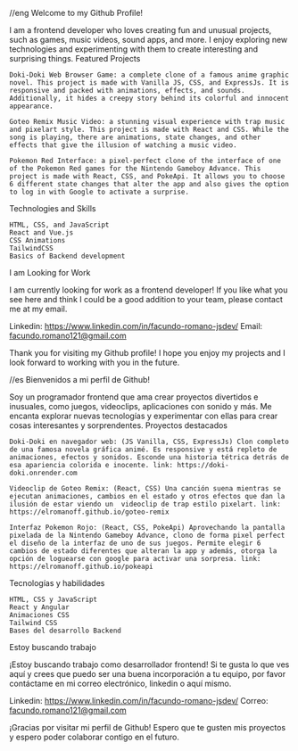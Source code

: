 //eng
Welcome to my Github Profile!

I am a frontend developer who loves creating fun and unusual projects, such as games, music videos, sound apps, and more. I enjoy exploring new technologies and experimenting with them to create interesting and surprising things.
Featured Projects

    Doki-Doki Web Browser Game: a complete clone of a famous anime graphic novel. This project is made with Vanilla JS, CSS, and ExpressJs. It is responsive and packed with animations, effects, and sounds. Additionally, it hides a creepy story behind its colorful and innocent appearance.

    Goteo Remix Music Video: a stunning visual experience with trap music and pixelart style. This project is made with React and CSS. While the song is playing, there are animations, state changes, and other effects that give the illusion of watching a music video.

    Pokemon Red Interface: a pixel-perfect clone of the interface of one of the Pokemon Red games for the Nintendo Gameboy Advance. This project is made with React, CSS, and PokeApi. It allows you to choose 6 different state changes that alter the app and also gives the option to log in with Google to activate a surprise.

Technologies and Skills

    HTML, CSS, and JavaScript
    React and Vue.js
    CSS Animations
    TailwindCSS
    Basics of Backend development

I am Looking for Work

I am currently looking for work as a frontend developer! If you like what you see here and think I could be a good addition to your team, please contact me at my email.

Linkedin: https://www.linkedin.com/in/facundo-romano-jsdev/ 
Email: facundo.romano121@gmail.com

Thank you for visiting my Github profile! I hope you enjoy my projects and I look forward to working with you in the future.

//es
Bienvenidos a mi perfil de Github!

Soy un programador frontend que ama crear proyectos divertidos e inusuales, como juegos, videoclips, aplicaciones con sonido y más. Me encanta explorar nuevas tecnologías y experimentar con ellas para crear cosas interesantes y sorprendentes.
Proyectos destacados

    Doki-Doki en navegador web: (JS Vanilla, CSS, ExpressJs) Clon completo de una famosa novela gráfica animé. Es responsive y está repleto de animaciones, efectos y sonidos. Esconde una historia tétrica detrás de esa apariencia colorida e inocente. link: https://doki-doki.onrender.com

    Videoclip de Goteo Remix: (React, CSS) Una canción suena mientras se ejecutan animaciones, cambios en el estado y otros efectos que dan la ilusión de estar viendo un  videoclip de trap estilo pixelart. link: https://elromanoff.github.io/goteo-remix

    Interfaz Pokemon Rojo: (React, CSS, PokeApi) Aprovechando la pantalla pixelada de la Nintendo Gameboy Advance, clono de forma pixel perfect el diseño de la interfaz de uno de sus juegos. Permite elegir 6 cambios de estado diferentes que alteran la app y además, otorga la opción de loguearse con google para activar una sorpresa. link: https://elromanoff.github.io/pokeapi

Tecnologías y habilidades

    HTML, CSS y JavaScript
    React y Angular
    Animaciones CSS
    Tailwind CSS
    Bases del desarrollo Backend

Estoy buscando trabajo

¡Estoy buscando trabajo como desarrollador frontend! Si te gusta lo que ves aquí y crees que puedo ser una buena incorporación a tu equipo, por favor contáctame en mi correo electrónico, linkedin o aquí mismo.

Linkedin: https://www.linkedin.com/in/facundo-romano-jsdev/ 
Correo: facundo.romano121@gmail.com


¡Gracias por visitar mi perfil de Github! Espero que te gusten mis proyectos y espero poder colaborar contigo en el futuro.

